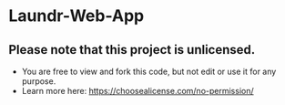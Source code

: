 # Laundr-Web-App
##  Please note that this project is unlicensed.
* You are free to view and fork this code, but not edit or use it for any purpose. 
* Learn more here: https://choosealicense.com/no-permission/
